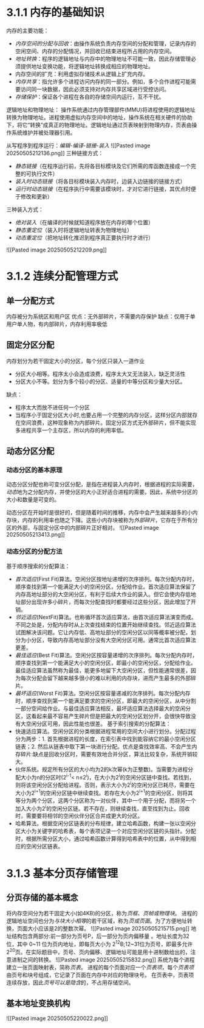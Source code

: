 # 3.1.1 内存的基础知识
内存的主要功能：
- *内存空间的分配与回收*：由操作系统负责内存空间的分配和管理，记录内存的空闲空间、内存的分配情况，并回收已结束进程所占用的内存空间。
- *地址转换*：程序的逻辑地址与内存中的物理地址不可能一致，因此存储管理必须提供地址变换功能，将逻辑地址转换成相应的物理地址。
- 内存空间的扩充：利用虚拟存储技术从逻辑上扩充内存。
- *内存共享*：指允许多个进程访问内存的同一部分。例如，多个合作进程可能需要访问同一块数据，因此必须支持对内存共享区域进行受控访问。
- *存储保护*：保证各个进程在各自的存储空间内运行，互不干扰。

逻辑地址和物理地址：
操作系统通过内存管理部件(MMU)将进程使用的逻辑地址转换为物理地址。进程使用虚拟内存空间中的地址，操作系统在相关硬件的协助下，将它“转换”成真正的物理地址。逻辑地址通过页表映射到物理内存，页表由操作系统维护并被处理器引用。

从写程序到程序运行：*编辑-编译-链接-装入*
![[Pasted image 20250505212136.png]]
三种链接方式：
- *静态链接*（在程序运行前，先将各目标模块及它们所需的库函数连接成一个完整的可执行文件）
- *装入时动态链接*（将各目标模块装入内存时，边装入边链接的链接方式）
- *运行时动态链接*（在程序执行中需要该模块时，才对它进行链接，其优点时便于修改和更新）

三种装入方式：
- *绝对装入*（在编译的时候就知道程序放在内存的哪个位置）
- *静态重定位*（装入时将逻辑地址转表为物理地址）
- *动态重定位*（把地址转化推迟到程序真正要执行时才进行）

![[Pasted image 20250505212209.png]]
# 3.1.2 连续分配管理方式

## 单一分配方式
 内存被分为系统区和用户区
 优点：无外部碎片，不需要内存保护
 缺点：仅用于单用户单人物，有内部碎片，内存利用率极低
## 固定分区分配
内存划分为若干固定大小的分区，每个分区只装入一道作业
- 分区大小相等。程序太小会造成浪费，程序太大又无法装入，缺乏灵活性
- 分区大小不等。划分为多个较小的分区、适量的中等分区和少量大分区。

缺点：
- 程序太大而放不进任何一个分区
- 当程序小于固定分区大小时,也要占用一个完整的内存分区，这样分区内部就存在空间浪费，这种现象称为内部碎片。固定分区方式无外部碎片，但不能实现多进程共享一个主存区，所以内存的利用率低。
## 动态分区分配
### 动态分区的基本原理
动态分区分配也称可变分区分配，是指在进程装入内存时，根据进程的实际需要，*动态*地为之分配内存，并使分区的大小正好适合进程的需要。因此，系统中分区的大小和数量是可变的。

动态分区在开始时是很好的，但是随着时间的推移，内存中会产生越来越多的小内存块，内存的利用率也随之下降。这些小内存块被称为*外部碎片*，它存在于所有分区的外部，与固定分区中的内部碎片正好相对。
![[Pasted image 20250505213413.png]]
### 动态分区的分配方法
基于顺序搜索的分配算法：
- *首次适应*(First Fit)算法。空闲分区按地址递增的次序排列。每次分配内存时，顺序查找到第一个能满足大小的空闲分区，分配给作业。首次适应算法保留了内存高地址部分的大空闲分区，有利于后续大作业的装入。但它会使内存低地址部分出现许多小碎片，而每次分配查找时都要经过这些分区，因此增加了开销。
- *邻近适应*(NextFit)算法。也称循环首次适应算法，由首次适应算法演变而成。不同之处是，分配内存时从上次查找结束的位置开始继续查找。邻近适应算法试图解决该问题。它让内存低、高地址部分的空闲分区以同等概率被分配，划分为小分区，导致内存高地址部分没有大空闲分区可用。通常比首次适应算法更差。
- *最佳适应*(Best Fit)算法。空闲分区按容量递增的次序排列。每次分配内存时，顺序查找到第一个能满足大小的空闲分区，即最小的空闲分区，分配给作业。最佳适应算法虽然称为最佳，能更多地留下大空闲分区，但性能通常很差，因为每次分配会留下越来越多很小的难以利用的内存块，进而产生最多的外部碎片。
- *最坏适应*(Worst Fit)算法。空闲分区按容量递减的次序排列。每次分配内存时，顺序查找到第一个能满足要求的空闲分区，即最大的空闲分区，从中分割一部分空间给作业。与最佳适应算法相反，最坏适应算法选择最大的空闲分区，这看起来最不容易产生碎片但是把最大的空闲分区划分开，会很快导致没有大空闲分区可用，因此性能也很差。
基于索引搜索的分配算法：
- 快速适应算法。空闲分区的分类根据进程常用的空间大小进行划分。分配过程分为两步：1. 首先根据进程的长度，在索引表中找到能容纳它的最小空闲分区链表；2. 然后从链表中取下第一块进行分配。优点是查找效率高、不会产生内存碎片:缺点是回收分区时，需要有效地合并分区，算法比较复杂，系统开销较大。
- 伙伴系统。规定所有分区的大小均为2的k次幂(k为正整数)。当需要为进程分配大小为n的分区时(2<sup>i-1</sup>< n≤2<sup>i</sup>)，在大小为2<sup>i</sup>的空闲分区链中查找。若找到，则将该空闲分区分配给进程。否则，表示大小为2<sup>i</sup>的空闲分区已耗尽，需要在大小为2<sup>i+1</sup>的空闲分区链中继续查找。若存在大小为2<sup>i+1</sup>的空闲分区，则将其等分为两个分区，这两个分区称为一对伙伴，其中一个用于分配，而将另一个加入大小为2<sup>i</sup>的空闲分区链。若不存在，则继续查找，直至找到为止。回收时，需要要将相邻的空闲伙伴分区合并成更大的分区。
- 哈希算法。根据空闲分区链表的分布规律，建立哈希函数，构建一张以空闲分区大小为关键字的哈希表，每个表项记录一个对应空闲分区链的头指针。分配时，根据所需分区大小，通过哈希函数计算得到哈希表中的位置，从中得到相应的空闲分区链表。

# 3.1.3 基本分页存储管理
## 分页存储的基本概念
将内存空间分为若干固定大小(如4KB)的分区，称为*页框、页帧或物理块*。
进程的逻辑地址空间也分为*与块大小相等*的若干区域，称为*页或页面*。为了方便地址转换，页面大小应该是2的整数次幂。
![[Pasted image 20250505215715.png]]
地址结构包含两部分:前一部分为页号P，后一部分为页内偏移量 。地址长度为32位，其中 0~11 位为页内地址，即每页大小为 2<sup>12</sup>B;12~31位为页号，即最多允许2<sup>20</sup>页。在实际题目中，页号、页内偏移、逻辑地址可能是用十进制数给出的，注意进制之间的转换。
![[Pasted image 20250505215832.png]]
系统为每个进程建立一张页面映射表，简称*页表*。
进程的每个页面对应一个*页表项*，每个*页表项*由页号和块号组成，它记录了页面在内存中对应的物理块号。
在页表中，页表项连续存放，因此*页号可以是隐含*的，不占用存储空间。
## 基本地址变换机构
![[Pasted image 20250505220022.png]]